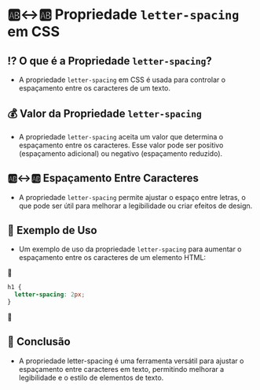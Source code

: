 # 🆎↔🆎 Propriedade `letter-spacing` em CSS

## ⁉ O que é a Propriedade `letter-spacing`?
- A propriedade `letter-spacing` em CSS é usada para controlar o espaçamento entre os caracteres de um texto.

## 💰 Valor da Propriedade `letter-spacing`
- A propriedade `letter-spacing` aceita um valor que determina o espaçamento entre os caracteres. Esse valor pode ser positivo (espaçamento adicional) ou negativo (espaçamento reduzido).

## 🆎↔🆎 Espaçamento Entre Caracteres
- A propriedade `letter-spacing` permite ajustar o espaço entre letras, o que pode ser útil para melhorar a legibilidade ou criar efeitos de design.

## 🏁 Exemplo de Uso
- Um exemplo de uso da propriedade `letter-spacing` para aumentar o espaçamento entre os caracteres de um elemento HTML:

📌

  ```css
  h1 {
    letter-spacing: 2px;
  }
   ```

📌

## 🏁 Conclusão
- A propriedade letter-spacing é uma ferramenta versátil para ajustar o espaçamento entre caracteres em texto, permitindo melhorar a legibilidade e o estilo de elementos de texto.
